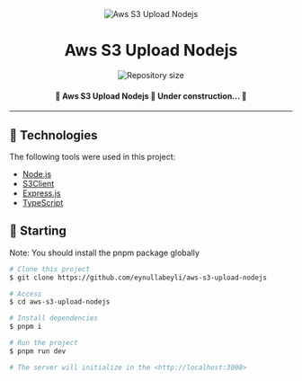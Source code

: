 <div align="center" id="top"> 
  <img src="./.github/app.gif" alt="Aws S3 Upload Nodejs" />
</div>
<h1 align="center">Aws S3 Upload Nodejs</h1>

<p align="center">
  <img alt="Repository size" src="https://img.shields.io/github/repo-size/eynullabeyli/aws-s3-upload-nodejs?color=56BEB8">
</p>

<h4 align="center"> 
	🚧  Aws S3 Upload Nodejs 🚀 Under construction...  🚧
</h4> 

<hr>

## :rocket: Technologies ##

The following tools were used in this project:

- [Node.js](https://nodejs.org/en/)
- [S3Client](https://www.npmjs.com/package/s3client)
- [Express.js](https://www.npmjs.com/package/express)
- [TypeScript](https://www.typescriptlang.org/)

## :checkered_flag: Starting ##

Note: You should install the pnpm package globally
```bash
# Clone this project
$ git clone https://github.com/eynullabeyli/aws-s3-upload-nodejs

# Access
$ cd aws-s3-upload-nodejs

# Install dependencies
$ pnpm i

# Run the project
$ pnpm run dev

# The server will initialize in the <http://localhost:3000>
```

&#xa0;
